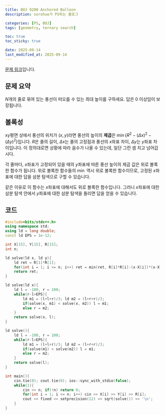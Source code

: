 ```yaml
---
title: BOJ 9200 Anchored Balloon
description: sorohue가 PS하는 블로그

categories: [PS, BOJ]
tags: [geometry, ternary search]

toc: true
toc_sticky: true

date: 2025-09-14
last_modified_at: 2025-09-14
---
```


[문제 링크](https://boj.kr/9200)입니다.

## 문제 요약

$N$개의 줄로 묶여 있는 풍선이 떠오를 수 있는 최대 높이를 구하세요. 답은 0 이상임이 보장됩니다.

## 볼록성

xy평면 상에서 풍선의 위치가 $(x, y)$라면 풍선의 높이의 **제곱**은 $\min \{ R^2 - (\Delta x)^2 - (\Delta y) ^2 \}$입니다. $R$은 줄의 길이, $\Delta x$는 줄의 고정점과 풍선의 $x$좌표 차이, $\Delta y$는 $y$좌표 차이입니다. 이 정의대로면 상황에 따라 음수가 나올 수 있는데, 일단 그런 셈 치고 넘어갑시다.

각 줄마다, $x$좌표가 고정되어 있을 때의 $y$좌표에 따른 풍선 높이의 제곱 값은 위로 볼록한 함수가 됩니다. 위로 볼록한 함수들의 $\min$ 역시 위로 볼록한 함수이므로, 고정된 $x$좌표에 대한 답을 삼분 탐색으로 구할 수 있습니다.

같은 이유로 이 함수는 $x$좌표에 대해서도 위로 볼록한 함수입니다. 그러니 $x$좌표에 대한 삼분 탐색 안에서 $y$좌표에 대한 삼분 탐색을 돌리면 답을 얻을 수 있습니다.

## 코드

```cpp
#include<bits/stdc++.h>
using namespace std;
using ld = long double;
const ld EPS = 1e-12;

int X[15], Y[15], R[15];
int n;

ld solve(ld x, ld y){
	ld ret = R[1]*R[1];
	for(int i = 1; i <= n; i++) ret = min(ret, R[i]*R[i]-(x-X[i])*(x-X[i])-(y-Y[i])*(y-Y[i]));
    return ret;
}

ld solve(ld x){
	ld l = -100, r = 100;
	while(r-l>EPS){
		ld m1 = (l+l+r)/3; ld m2 = (l+r+r)/3;
		if(solve(x, m1) < solve(x, m2)) l = m1;
		else r = m2;		
	}
	return solve(x, l);
}

ld solve(){
	ld l = -100, r = 100;
	while(r-l>EPS){
		ld m1 = (l+l+r)/3; ld m2 = (l+r+r)/3;
		if(solve(m1) < solve(m2)) l = m1;
		else r = m2;
	}
	return solve(l);
}

int main(){
	cin.tie(0); cout.tie(0); ios::sync_with_stdio(false);
	while(1){
		cin >> n; if(!n) return 0;
		for(int i = 1; i <= n; i++) cin >> X[i] >> Y[i] >> R[i];
		cout << fixed << setprecision(12) << sqrt(solve()) << '\n';
	}
}

```